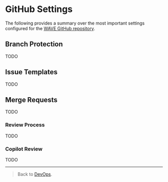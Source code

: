 # GitHub Settings

The following provides a summary over the most important settings configured for the [WAVE GitHub repository](https://github.com/s4005236/wave).

## Branch Protection

TODO

## Issue Templates

TODO

## Merge Requests

TODO

### Review Process

TODO

### Copilot Review

TODO


---

> Back to [DevOps](./_DEV_OPS.md).